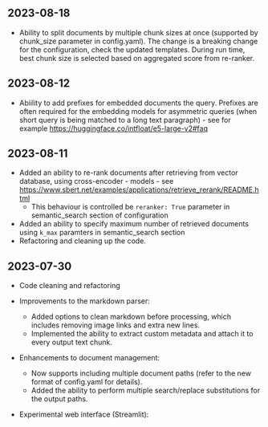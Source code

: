 ## 2023-08-18

* Ability to split documents by multiple chunk sizes at once (supported by chunk_size parameter in config.yaml). The change is a breaking change for the configuration, check the updated templates. During run time, best chunk size is selected based on aggregated score from re-ranker.


## 2023-08-12

* Abiility to add prefixes for embedded documents the query. Prefixes are often required for the embedding models for asymmetric queries (when short query is being matched to a long text paragraph) - see for example https://huggingface.co/intfloat/e5-large-v2#faq


## 2023-08-11

* Added an ability to re-rank documents after retrieving from vector database, using cross-encoder - models - see https://www.sbert.net/examples/applications/retrieve_rerank/README.html
    * This behaviour is controlled be `reranker: True` parameter in semantic_search section of configuration
* Added an ability to specify maximum number of retrieved documents using `k_max` paramters in semantic_search section
* Refactoring and cleaning up the code.



## 2023-07-30

* Code cleaning and refactoring

* Improvements to the markdown parser:
    - Added options to clean markdown before processing, which includes removing image links and extra new lines.
    - Implemented the ability to extract custom metadata and attach it to every output text chunk.

* Enhancements to document management:
    - Now supports including multiple document paths (refer to the new format of config.yaml for details).
    - Added the ability to perform multiple search/replace substitutions for the output paths.

* Experimental web interface (Streamlit):
